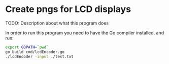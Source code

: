 # Create pngs for LCD displays

TODO: Description about what this program does

In order to run this program you need to have the Go compiler installed, and run:

```sh
export GOPATH=`pwd`
go build cmd/lcdEncoder.go
./lcdEncoder -input ./test.txt
```
